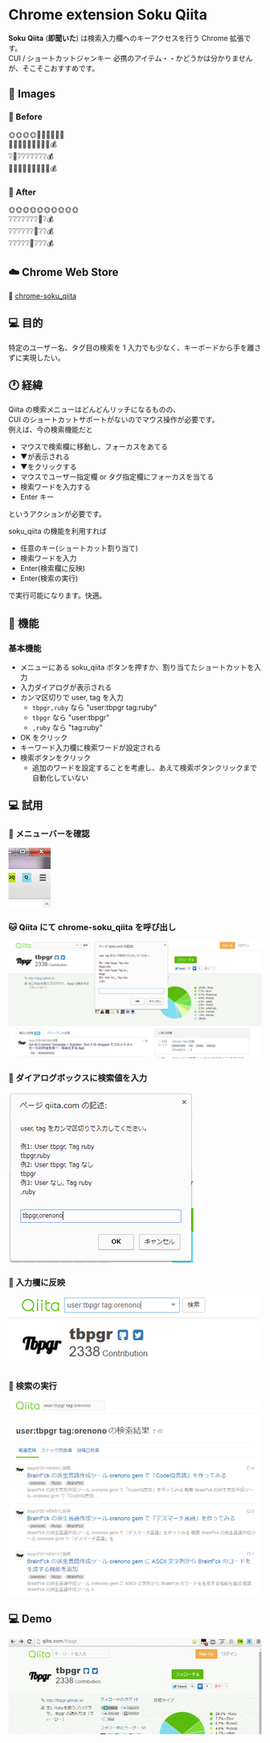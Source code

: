 # Chrome extension Soku Qiita
**Soku Qiita** (**即聞いた**) は検索入力欄へのキーアクセスを行う Chrome 拡張です。  
CUI / ショートカットジャンキー 必携のアイテム・・かどうかは分かりませんが、そこそこおすすめです。  

## :musical_score: Images
### :baby_chick: Before

:sun_with_face::sun_with_face::sun_with_face::sun_with_face::new_moon_with_face::new_moon_with_face::new_moon_with_face::first_quarter_moon_with_face::first_quarter_moon_with_face::first_quarter_moon_with_face:  
:turtle::grey_question::grey_question::grey_question::grey_question::grey_question::grey_question::grey_question::grey_question::moneybag:  
:grey_question::turtle::grey_question::grey_question::grey_question::grey_question::grey_question::grey_question::grey_question::moneybag:  
:turtle::grey_question::grey_question::grey_question::grey_question::grey_question::grey_question::grey_question::grey_question::moneybag:  

### :chicken: After
:sun_with_face::sun_with_face::sun_with_face::sun_with_face::sun_with_face::sun_with_face::sun_with_face::sun_with_face::sun_with_face::sun_with_face:  
:grey_question::grey_question::grey_question::grey_question::grey_question::grey_question::grey_question::rabbit::grey_question::moneybag:  
:grey_question::grey_question::grey_question::grey_question::grey_question::grey_question::rabbit::grey_question::grey_question::moneybag:  
:grey_question::grey_question::grey_question::grey_question::grey_question::rabbit::grey_question::grey_question::grey_question::moneybag:  

## :cloud: Chrome Web Store
:link: [chrome-soku_qiita](https://chrome.google.com/webstore/detail/sokuqiita/pdbkaalghgacoghbclifkbklgeoaneil)

## :computer: 目的
特定のユーザー名、タグ目の検索を 1 入力でも少なく、キーボードから手を離さずに実現したい。

## :clock1: 経緯
Qiita の検索メニューはどんどんリッチになるものの、  
CUI のショートカットサポートがないのでマウス操作が必要です。  
例えば、今の検索機能だと  

* マウスで検索欄に移動し、フォーカスをあてる
* ▼が表示される
* ▼をクリックする
* マウスでユーザー指定欄 or タグ指定欄にフォーカスを当てる
* 検索ワードを入力する
* Enter キー

というアクションが必要です。

soku_qiita の機能を利用すれば

* 任意のキー(ショートカット割り当て)
* 検索ワードを入力
* Enter(検索欄に反映)
* Enter(検索の実行)

で実行可能になります。快適。

## :scroll: 機能
### 基本機能
* メニューにある soku_qiita ボタンを押すか、割り当てたショートカットを入力
* 入力ダイアログが表示される
* カンマ区切りで user, tag を入力
    * `tbpgr,ruby` なら "user:tbpgr tag:ruby"
    * `tbpgr` なら "user:tbpgr"
    * `,ruby` なら "tag:ruby"
* OK をクリック
* キーワード入力欄に検索ワードが設定される
* 検索ボタンをクリック
    * 追加のワードを設定することを考慮し、あえて検索ボタンクリックまで自動化していない

## :computer: 試用
### :dog: メニューバーを確認
![alt](./images/usage1.png)

### :cat: Qiita にて chrome-soku_qiita を呼び出し
![alt](./images/usage2.png)

### :rabbit: ダイアログボックスに検索値を入力
![alt](./images/usage3.png)

### :frog: 入力欄に反映
![alt](./images/usage4.png)

### :koala: 検索の実行
![alt](./images/usage5.png)
## :computer: Demo
![alt](./demo/demo.gif)
